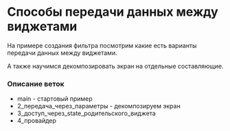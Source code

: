 # Способы передачи данных между виджетами

На примере создания фильтра посмотрим какие есть варианты передачи данных между виджетами.

А также научимся декомпозировать экран на отдельные составляющие.

### Описание веток

- main - стартовый пример
- 2_передача_через_параметры - декомпозируем экран
- 3_доступ_через_state_родительского_виджета
- 4_провайдер
